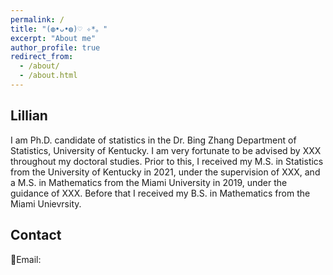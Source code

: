 ```yaml
---
permalink: /
title: "(◍•ᴗ•◍)♡ ✧*。"
excerpt: "About me"
author_profile: true
redirect_from: 
  - /about/
  - /about.html
---
```


## Lillian

I am Ph.D. candidate of statistics in the Dr. Bing Zhang Department of Statistics, University of Kentucky. I am very fortunate to be advised by XXX throughout my doctoral studies. Prior to this, I received my M.S. in Statistics from the University of Kentucky in 2021, under the supervision of XXX, and a M.S. in Mathematics from the Miami University in 2019, under the guidance of XXX. Before that I received my B.S. in Mathematics from the Miami Unievrsity.

## Contact
📧Email:

